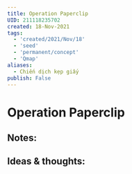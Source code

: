 ```yaml
---
title: Operation Paperclip
UID: 211118235702
created: 18-Nov-2021
tags:
  - 'created/2021/Nov/18'
  - 'seed'
  - 'permanent/concept'
  - 'Qmap'
aliases:
  - Chiến dịch kẹp giấy
publish: False
---
```

# Operation Paperclip

## Notes:


## Ideas & thoughts:


